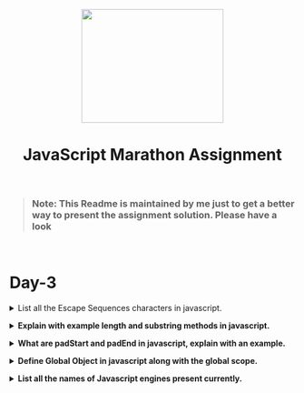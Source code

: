 <p align="center"><img height = "200px" width= "250px" src="https://play-lh.googleusercontent.com/JKzSZ8dRSeN1SENxZMulZABnssSRgGXwrDgqCquDcLbzgxGCDhogGwzYPIyrWt1-igI"/></p>
<h1 align="center">JavaScript Marathon Assignment</h1>
<br>

> ### Note: This Readme is maintained by me just to get a better way to present the assignment solution. Please have a look

<br>

# Day-3

</b></details>

<details>
<summary>List all the Escape Sequences characters in javascript.</summary><br><b><b>
    
> Escape sequence characters are used to encode special characters in a strings. 
    
## Escape sequences characters are:
    - \' :- Used to denote single quotes in the string.
    - \" :- Used to denote double quotes in the string.
    - \n :- Used to escape to new line.
    - \t :- Use to denote a TAB space.
    - \v :- Vertical TAB
    - \r :- carriage return
    - \b :- backspace
    - \f :- form feed

```bash
    let myStr = 'Hello my name is Alok Verma.\n And I am learnig \'web development/' by /"Histeh Sir/".\n';
    console.log(myStrLength);
```
     OutPut: Hello my name is Alok Verma.
     And I am learnig "web development/" by 'Histesh Sir' 


</b></details>

<details>
<summary>Explain with example length and substring methods in javascript.</summary><br><b><b>
    
## length
    
>`length` is a property of the String.prototype object which reflects the `length` of the string.
    
```bash
    let myStr = 'Hello my name is Alok Verma and I am learnig web development';
    let myStrLength = myStr.length;
    console.log(myStrLength);
```
    
     Output: 60
    
    <br>

## substring()
    
> `substring()` method returns the string between start and end indexes.
    <br><br>
> NOTE: first index(indexStart) is `inclusive` while last index(indexLast) is `exclusivee`.

```bash
    const str = 'Hitesh';

    console.log(str.substring(1, 3));
    //str.cubstring(indexStart, indexEnd)


    console.log(str.substring(2));
    //str.cubstring(indexStart)

```    
    
    OutPut: it
            tesh

</b></details>

<details>
<summary>What are padStart and padEnd in javascript, explain with an example.</summary><br><b><b>
    
## padStart()
    
> `padStart()` pads/adds the given string from start to other string until it reaches to its given length.
    <br><br>

## Syntax
    
    padStart(targetLength)
    padStart(targetLength, padString)

    
```bash
    
'Alok'.padStart(10);         // "      Alok"
'Alok'.padStart(10, "foo");  // "foofooAlok"
'Alok'.padStart(6,"123465"); // "12Alok"
'Alok'.padStart(8, "0");     // "0000Alok"
'Alok'.padStart(1);          // "Alok"
    //NOTE: if given length is less than the given string then the original string is returned.


```    
    
## padEnd()
    
> `padEnd()` pads/adds the given string from end to other string until it reaches to its given length.
    <br><br>

## Syntax
    
    padStart(targetLength)
    padStart(targetLength, padString)

    
```bash
    
'Alok'.padEnd(10);         // "Alok      "
'Alok'.padEnd(10, "foo");  // "Alokfoofoo"
'Alok'.padEnd(6,"123465"); // "Alok12"
'Alok'.padEnd(8, "0");     // "Alok0000"
'Alok'.padEnd(1);          // "Alok"
     //NOTE: if given length is less than the given string then the original string is returned.

```   
    
</b></details>

<details>
<summary>Define Global Object in javascript along with the global scope.</summary><br><b><b>

## Global Object:- 

Global object are the objects which provides functions and variables that can be
used anywhere in the environment. In browsers the global object is known as 
`window` while in `Node` environment it is 'global'.<br><br>
This global object are came inbuilt in the languages/environments.<br><br>
Any variables or functions declared using `var` become a property of the `Global object`.<br>
`gobalThis` is the standard name for the global object and is supported by almost every environment.

 ## Global Scope:-

   - Scope which is accessible from everywhere is `global scope`.
   - variables which are declared globally has global scope.
   - variables declared using `var` has global scope.
    
</b></details>

<details>
<summary>List all the names of Javascript engines present currently. </summary><br><b><b>

Some of the notable JavaScript engines are:
    
- V8 :- Used and developend by `Chrome Browser`
    
- Spider Monkey:- Used in `firefox Browser` and developend by `Mozilla`
    
- JavaScriptCore :- It is `Apple's` engine for its `Safari browser`.
    
- Chakra :- It is the engine of the `Internet Explorer browser`

</b></details>
